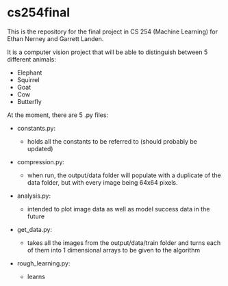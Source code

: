 # cs254final

This is the repository for the final project in CS 254 (Machine Learning) for Ethan Nerney and Garrett Landen.

It is a computer vision project that will be able to distinguish between 5 different animals:
- Elephant
- Squirrel
- Goat
- Cow
- Butterfly




At the moment, there are 5 .py files:   

- constants.py:
    - holds all the constants to be referred to (should probably be updated)
- compression.py:
    - when run, the output/data folder will populate with a duplicate of the data folder, but with every image being 64x64 pixels.
    
- analysis.py: 
    - intended to plot image data as well as model success data in the future
  
- get_data.py:
    - takes all the images from the output/data/train folder and turns each of them into 1 dimensional arrays to be 
    given to the algorithm
      
- rough_learning.py:
    - learns

